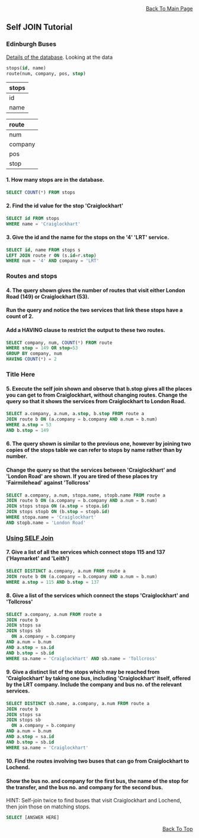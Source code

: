 <p align="right"><a href="https://github.com/ojudz08/sqlzoo-answers/tree/main">Back To Main Page</a></p>


## Self JOIN Tutorial

### Edinburgh Buses
[Details of the database](https://sqlzoo.net/wiki/Edinburgh_Buses.). Looking at the data
```SQL
stops(id, name)
route(num, company, pos, stop)
```

| stops |
| :-- |
| id |
| name |

| route |
| :-- |
| num |
| company |
| pos |
| stop |


#### 1. How many stops are in the database.
```SQL
SELECT COUNT(*) FROM stops
```


#### 2. Find the id value for the stop 'Craiglockhart'
```SQL
SELECT id FROM stops
WHERE name = 'Craiglockhart'
```


#### 3. Give the id and the name for the stops on the '4' 'LRT' service.
```SQL
SELECT id, name FROM stops s
LEFT JOIN route r ON (s.id=r.stop)
WHERE num = '4' AND company = 'LRT'
```


### Routes and stops
#### 4. The query shown gives the number of routes that visit either London Road (149) or Craiglockhart (53). 
#### Run the query and notice the two services that link these stops have a count of 2. 

#### Add a HAVING clause to restrict the output to these two routes.
```SQL
SELECT company, num, COUNT(*) FROM route
WHERE stop = 149 OR stop=53
GROUP BY company, num
HAVING COUNT(*) = 2
```


### Title Here
#### 5. Execute the self join shown and observe that b.stop gives all the places you can get to from Craiglockhart, without changing routes. Change the query so that it shows the services from Craiglockhart to London Road.
```SQL
SELECT a.company, a.num, a.stop, b.stop FROM route a
JOIN route b ON (a.company = b.company AND a.num = b.num)
WHERE a.stop = 53
AND b.stop = 149
```


#### 6. The query shown is similar to the previous one, however by joining two copies of the stops table we can refer to stops by name rather than by number. 
#### Change the query so that the services between 'Craiglockhart' and 'London Road' are shown. If you are tired of these places try 'Fairmilehead' against 'Tollcross'
```SQL
SELECT a.company, a.num, stopa.name, stopb.name FROM route a
JOIN route b ON (a.company = b.company AND a.num = b.num)
JOIN stops stopa ON (a.stop = stopa.id)
JOIN stops stopb ON (b.stop = stopb.id)
WHERE stopa.name = 'Craiglockhart'
AND stopb.name = 'London Road'
```


### [Using SELF Join](https://sqlzoo.net/wiki/Using_a_self_join)
#### 7. Give a list of all the services which connect stops 115 and 137 ('Haymarket' and 'Leith')
```SQL
SELECT DISTINCT a.company, a.num FROM route a
JOIN route b ON (a.company = b.company AND a.num = b.num)
WHERE a.stop = 115 AND b.stop = 137
```


#### 8. Give a list of the services which connect the stops 'Craiglockhart' and 'Tollcross'
```SQL
SELECT a.company, a.num FROM route a
JOIN route b
JOIN stops sa
JOIN stops sb
  ON a.company = b.company
AND a.num = b.num
AND a.stop = sa.id
AND b.stop = sb.id
WHERE sa.name = 'Craiglockhart' AND sb.name = 'Tollcross'
```


#### 9. Give a distinct list of the stops which may be reached from 'Craiglockhart' by taking one bus, including 'Craiglockhart' itself, offered by the LRT company. Include the company and bus no. of the relevant services.
```SQL
SELECT DISTINCT sb.name, a.company, a.num FROM route a 
JOIN route b
JOIN stops sa
JOIN stops sb
  ON a.company = b.company
AND a.num = b.num
AND a.stop = sa.id
AND b.stop = sb.id
WHERE sa.name = 'Craiglockhart'
```


#### 10. Find the routes involving two buses that can go from Craiglockhart to Lochend.
#### Show the bus no. and company for the first bus, the name of the stop for the transfer, and the bus no. and company for the second bus.
HINT: Self-join twice to find buses that visit Craiglockhart and Lochend, then join those on matching stops.
```SQL
SELECT [ANSWER HERE] 
```

<p align="right"><a href="#top">Back To Top</a></p>
